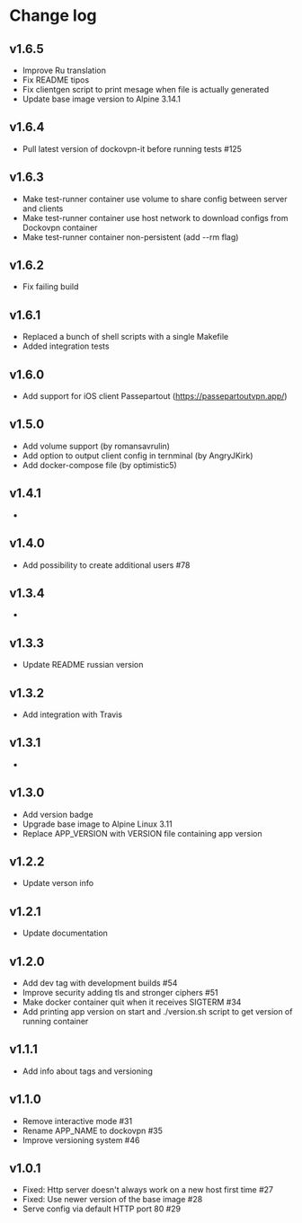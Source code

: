 # Change log

## v1.6.5

- Improve Ru translation
- Fix README tipos
- Fix clientgen script to print mesage when file is actually generated
- Update base image version to Alpine 3.14.1

## v1.6.4

- Pull latest version of dockovpn-it before running tests #125

## v1.6.3

- Make test-runner container use volume to share config between server and clients
- Make test-runner container use host network to download configs from Dockovpn container
- Make test-runner container non-persistent (add --rm flag)

## v1.6.2

- Fix failing build

## v1.6.1

- Replaced a bunch of shell scripts with a single Makefile
- Added integration tests

## v1.6.0

- Add support for iOS client Passepartout (https://passepartoutvpn.app/)

## v1.5.0

- Add volume support (by romansavrulin)
- Add option to output client config in ternminal (by AngryJKirk)
- Add docker-compose file (by optimistic5)

## v1.4.1

-

## v1.4.0

- Add possibility to create additional users #78

## v1.3.4

-

## v1.3.3

- Update README russian version

## v1.3.2

- Add integration with Travis

## v1.3.1

-

## v1.3.0

- Add version badge 
- Upgrade base image to Alpine Linux 3.11
- Replace APP_VERSION with VERSION file containing app version

## v1.2.2

- Update verson info

## v1.2.1

- Update documentation

## v1.2.0

- Add dev tag with development builds #54
- Improve security adding tls and stronger ciphers #51
- Make docker container quit when it receives SIGTERM #34
- Add printing app version on start and ./version.sh script to get version of running container

## v1.1.1

- Add info about tags and versioning

## v1.1.0

- Remove interactive mode #31
- Rename APP_NAME to dockovpn #35
- Improve versioning system #46

## v1.0.1

- Fixed: Http server doesn't always work on a new host first time #27
- Fixed: Use newer version of the base image #28
- Serve config via default HTTP port 80 #29
